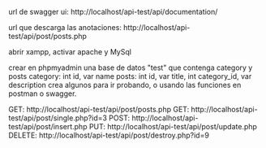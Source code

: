 url de swagger ui: http://localhost/api-test/api/documentation/

url que descarga las anotaciones: http://localhost/api-test/api/post/posts.php

abrir xampp, activar apache y MySql

crear en phpmyadmin una base de datos "test" que contenga category y posts
category: int id, var name
posts: int id, var title, int category_id, var description
crea algunos para ir probando, o usando las funciones en postman o swagger.

GET: http://localhost/api-test/api/post/posts.php
GET: http://localhost/api-test/api/post/single.php?id=3
POST: http://localhost/api-test/api/post/insert.php
PUT: http://localhost/api-test/api/post/update.php
DELETE: http://localhost/api-test/api/post/destroy.php?id=9
